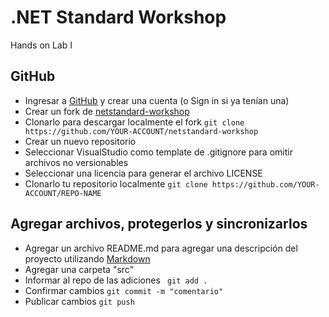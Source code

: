 # .NET Standard Workshop
Hands on Lab I

## GitHub

- Ingresar a [GitHub](https://github.com/) y crear una cuenta (o Sign in si ya tenían una)
- Crear un fork de [netstandard-workshop](https://github.com/matiasdieguez/netstandard-workshop)
- Clonarlo para descargar localmente el fork
```git clone https://github.com/YOUR-ACCOUNT/netstandard-workshop```
- Crear un nuevo repositorio
- Seleccionar VisualStudio como template de .gitignore para omitir archivos no versionables
- Seleccionar una licencia para generar el archivo LICENSE
- Clonarlo tu repositorio localmente
```git clone https://github.com/YOUR-ACCOUNT/REPO-NAME```

## Agregar archivos, protegerlos y sincronizarlos

- Agregar un archivo README.md para agregar una descripción del proyecto utilizando [Markdown](https://guides.github.com/features/mastering-markdown/) 
- Agregar una carpeta "src"
- Informar al repo de las adiciones
``` git add .```
- Confirmar cambios
``` git commit -m "comentario" ```
- Publicar cambios
``` git push ```